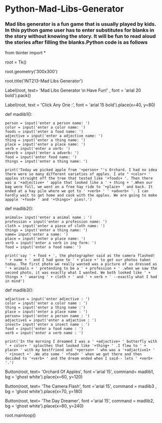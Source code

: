 # Python-Mad-Libs-Generator
### Mad libs generator is a fun game that is usually played by kids.  In this python game user has to enter substitutes for blanks in the story without knowing the story. It will be fun to read aloud the stories after filling the blanks.Python code is as follows ###

from tkinter import *

root = Tk()

root.geometry('300x300')

root.title('INT213-Mad Libs Generator')

Label(root, text= 'Mad Libs Generator \n Have Fun!' , font = 'arial 20 bold').pack()

Label(root, text = 'Click Any One :', font = 'arial 15 bold').place(x=40, y=80)

def madlib1():

    person = input('enter a person name: ')
    color = input('enter a color name: ')
    foods = input('enter a food name: ')
    adjective = input('enter a adjective name: ')
    thing = input('enter a thing name: ')
    place = input('enter a place name: ')
    verb = input('enter a verb: ')
    adverb = input('enter a adverb: ')
    food = input('enter food name: ')
    things = input('enter a thing name: ')

    print('Today we picked apple from '+person+ "'s Orchard. I had no idea there were so many different varieties of apples. I ate " +color+ ' apples straight off the tree that tested like '+foods+ '. Then there was a '+adjective+ ' apple that looked like a ' + thing + '.When our bag were full, we went on a free hay ride to '+place+ ' and back. It ended at a hay pile where we got to ' +verb+ ' ' +adverb+ '. I can hardly wait to get home and cook with the apples. We are going to make appple '+food+ ' and '+things+' pies!.')  

 
def madlib2():
   
    animals= input('enter a animal name : ')
    profession = input('enter a profession name: ')
    cloth = input('enter a piece of cloth name: ')
    things = input('enter a thing name: ')
    name= input('enter a name: ')
    place = input('enter a place name: ')
    verb = input('enter a verb in ing form: ')
    food = input('enter a food name: ')

    print('say ' + food + ', the photographer said as the camera flashed! ' + name + ' and I had gone to ' + place +' to get our photos taken today. The first photo we really wanted was a picture of us dressed as ' + animals + ' pretending to be a ' + profession + ' .when we saw the second photo, it was exactly what I wanted. We both looked like ' + things + ' wearing ' + cloth + ' and ' + verb + ' --exactly what I had in mind')


def madlib3():

    adjactive = input('enter adjective : ')
    color = input('enter a color name : ')
    thing = input('enter a thing name :')
    place = input('enter a place name : ')
    person= input('enter a person name : ')
    adjactive1 = input('enter a adjactive : ')
    insect= input('enter a insect name : ')
    food = input('enter a food name : ')
    verb = input('enter a verb name : ')

    print('In the morning I dreamed I was a ' +adjactive+ ' butterfly with ' + color+ ' splocthes that looked like '+thing+ ' .I flew to ' + place+ ' with my bestfriend and '+person+ ' who was a '+adjactive1+ ' ' +insect +' .We ate some ' +food+ ' when we got there and then decided to '+verb+ ' and the dream ended when I said-- lets ' +verb+ '.')
    
   
Button(root, text= 'Orchard Of Apples', font ='arial 15', command= madlib1, bg = 'ghost white').place(x=60, y=120)

Button(root, text= 'The Camera Flash', font ='arial 15', command = madlib3 , bg = 'ghost white').place(x=70, y=180)

Button(root, text= 'The Day Dreamer', font ='arial 15', command = madlib2, bg = 'ghost white').place(x=80, y=240)

root.mainloop()
